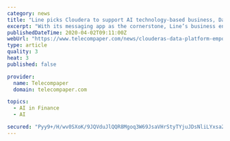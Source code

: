 ```yaml
---
category: news
title: "Line picks Cloudera to support AI technology-based business, Data Science and Engineering Center (DSEC)"
excerpt: "With its messaging app as the cornerstone, Line’s business encompasses mobile-first services—including communication, content, and entertainment— advertising, as well as strategic businesses in Fintech, AI, and other domains. Line’s DSEC needs to handle a large volume and variety of data and deliver insights to multiple Lines of ..."
publishedDateTime: 2020-04-02T09:11:00Z
webUrl: "https://www.telecompaper.com/news/clouderas-data-platform-empowers-line-to-deliver-secure-data-driven-innovation--1333038"
type: article
quality: 3
heat: 3
published: false

provider:
  name: Telecompaper
  domain: telecompaper.com

topics:
  - AI in Finance
  - AI

secured: "Pyy9+/H/wv0SXoK/9JQVduJlQQR8Mgoq3W69JsaVHrStyTYjuJDsNliLYxsa23vRBY9hw2I1INapR27In98l9Iju3tPSsUY3T4xu3Dzrq01EwRnhltjyScJsf4++EaXB+Engkb9AzecFwaBebSWzoXtHbGakkEf9g8n72IJMQHGjyoFuUtfXfz5CbHFEXQLmCuYYxWJA8Sa3jEB2g+34HuQhlkJqGtHabkgyhYbu71ecebo6rfPUv3FPLZPG+3Y71HMlcEj2GiE1MH2dzR8MGvbeNgLd1jR3ANYexY9eShpky5FWBbsLuhfVxj9LTm/a;wQYVvhJoMnWGYAQCYtZK1g=="
---
```


